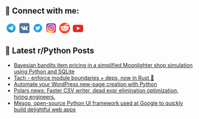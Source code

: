 ## 🔎 Connect with me:
[<img src="https://github.com/bullbesh/bullbesh/blob/main/images/Telegram.png" width="32" height="32" />](https://t.me/bullbesh)
[<img src="https://github.com/bullbesh/bullbesh/blob/main/images/VK.png" width="32" height="32" />](https://vk.com/bullbesh)
[<img src="https://github.com/bullbesh/bullbesh/blob/main/images/Twitter.png" width="32" height="32" />](https://twitter.com/bullbesh1)
[<img src="https://github.com/bullbesh/bullbesh/blob/main/images/Instagram.png" width="32" height="32" />](https://www.instagram.com/bullbesh)
[<img src="https://github.com/bullbesh/bullbesh/blob/main/images/Reddit.png" width="32" height="32" />](https://www.reddit.com/user/bullbesh)
[<img src="https://github.com/bullbesh/bullbesh/blob/main/images/YouTube.png" width="32" height="32" />](https://www.youtube.com/channel/UCtfjRs6uzgq5mfm8S06WTcg)

## 📕 Latest r/Python Posts
<!-- BLOG-POST-LIST:START -->
- [Bayesian bandits item pricing in a simplified Moonlighter shop simulation using Python and SQLite](https://www.reddit.com/r/Python/comments/1d8uex2/bayesian_bandits_item_pricing_in_a_simplified/)
- [Tach - enforce module boundaries + deps, now in Rust 🦀](https://www.reddit.com/r/Python/comments/1d8sgbp/tach_enforce_module_boundaries_deps_now_in_rust/)
- [Automate your WordPress new-page creation with Python](https://www.reddit.com/r/Python/comments/1d8r2nx/automate_your_wordpress_newpage_creation_with/)
- [Polars news: Faster CSV writer, dead expr elimination optimization, hiring engineers.](https://www.reddit.com/r/Python/comments/1d8mv0a/polars_news_faster_csv_writer_dead_expr/)
- [Mesop, open-source Python UI framework used at Google to quickly build delightful web apps](https://www.reddit.com/r/Python/comments/1d8g19p/mesop_opensource_python_ui_framework_used_at/)
<!-- BLOG-POST-LIST:END -->
